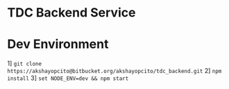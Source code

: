# TDC Backend Service

# Dev Environment

1] `git clone https://akshayopcito@bitbucket.org/akshayopcito/tdc_backend.git`
2] `npm install`
3] `set NODE_ENV=dev && npm start`